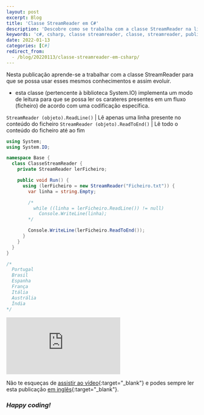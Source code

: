 ```yaml
---
layout: post
excerpt: Blog
title: 'Classe StreamReader em C#'
description: 'Descobre como se trabalha com a classe StreamReader na linguagem de programação C#. Obtém respostas às tuas dúvidas com a teoria e os exemplos apresentados.'
keywords: 'c#, csharp, classe streamreader, classe, streamreader, publicação'
date: 2022-01-13
categories: [C#]
redirect_from:
  - /blog/20220113/classe-streamreader-em-csharp/
---
```


Nesta publicação aprende-se a trabalhar com a classe StreamReader para que se possa usar esses mesmos conhecimentos e assim evoluir.

- esta classe (pertencente à biblioteca System.IO) implementa um modo de leitura para que se possa ler os carateres presentes em um fluxo (ficheiro) de acordo com uma codificação específica.

`StreamReader (objeto).ReadLine()` | Lê apenas uma linha presente no conteúdo do ficheiro
`StreamReader (objeto).ReadToEnd()` | Lê todo o conteúdo do ficheiro até ao fim

```csharp
using System;
using System.IO;

namespace Base {
  class ClasseStreamReader {
    private StreamReader lerFicheiro;

    public void Run() {
      using (lerFicheiro = new StreamReader("Ficheiro.txt")) {
        var linha = string.Empty;

        /*
          while ((linha = lerFicheiro.ReadLine()) != null)
            Console.WriteLine(linha);
        */

        Console.WriteLine(lerFicheiro.ReadToEnd());
      }
    }
  }
}

/*
  Portugal
  Brasil
  Espanha
  França
  Itália
  Austrália
  Índia
*/
```

<div class="video-container">
  <iframe src="https://www.youtube.com/embed/NpjrizaL77w" frameborder="0" allowfullscreen></iframe>
</div>

Não te esqueças de [assistir ao vídeo](https://youtu.be/NpjrizaL77w){:target="\_blank"} e podes sempre ler esta publicação [em inglês](https://nelsonsilvadev.com/blog/streamreader-class-in-csharp/){:target="\_blank"}.

### _Happy coding!_
